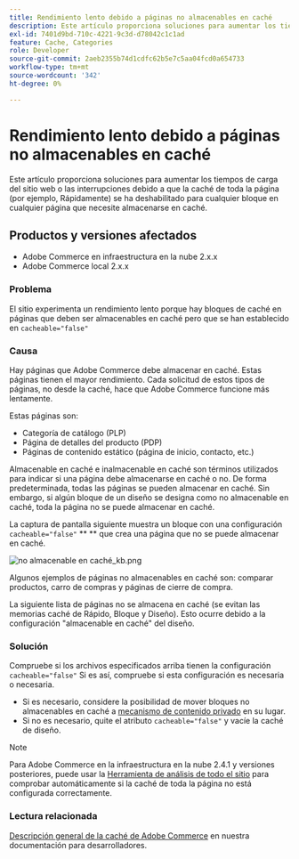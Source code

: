 ```yaml
---
title: Rendimiento lento debido a páginas no almacenables en caché
description: Este artículo proporciona soluciones para aumentar los tiempos de carga del sitio web o las interrupciones debido a que la caché de toda la página (por ejemplo, Rápidamente) se ha deshabilitado para cualquier bloque en cualquier página que necesite almacenarse en caché.
exl-id: 7401d9bd-710c-4221-9c3d-d78042c1c1ad
feature: Cache, Categories
role: Developer
source-git-commit: 2aeb2355b74d1cdfc62b5e7c5aa04fcd0a654733
workflow-type: tm+mt
source-wordcount: '342'
ht-degree: 0%

---
```


# Rendimiento lento debido a páginas no almacenables en caché

Este artículo proporciona soluciones para aumentar los tiempos de carga del sitio web o las interrupciones debido a que la caché de toda la página (por ejemplo, Rápidamente) se ha deshabilitado para cualquier bloque en cualquier página que necesite almacenarse en caché.

## Productos y versiones afectados

* Adobe Commerce en infraestructura en la nube 2.x.x
* Adobe Commerce local 2.x.x

### Problema

El sitio experimenta un rendimiento lento porque hay bloques de caché en páginas que deben ser almacenables en caché pero que se han establecido en `cacheable="false"`

### Causa

Hay páginas que Adobe Commerce debe almacenar en caché. Estas páginas tienen el mayor rendimiento. Cada solicitud de estos tipos de páginas, no desde la caché, hace que Adobe Commerce funcione más lentamente.

Estas páginas son:

* Categoría de catálogo (PLP)
* Página de detalles del producto (PDP)
* Páginas de contenido estático (página de inicio, contacto, etc.)

Almacenable en caché e inalmacenable en caché son términos utilizados para indicar si una página debe almacenarse en caché o no. De forma predeterminada, todas las páginas se pueden almacenar en caché. Sin embargo, si algún bloque de un diseño se designa como no almacenable en caché, toda la página no se puede almacenar en caché.

La captura de pantalla siguiente muestra un bloque con una configuración `cacheable="false"` **&#x200B; ** que crea una página que no se puede almacenar en caché.

![no almacenable en caché_kb.png](assets/non_cacheable_kb.png)

Algunos ejemplos de páginas no almacenables en caché son: comparar productos, carro de compras y páginas de cierre de compra.

La siguiente lista de páginas no se almacena en caché (se evitan las memorias caché de Rápido, Bloque y Diseño). Esto ocurre debido a la configuración &quot;almacenable en caché&quot; del diseño.

### Solución

Compruebe si los archivos especificados arriba tienen la configuración `cacheable="false"` Si es así, compruebe si esta configuración es necesaria o necesaria.

* Si es necesario, considere la posibilidad de mover bloques no almacenables en caché a [mecanismo de contenido privado](https://developer.adobe.com/commerce/php/development/cache/page/private-content/) en su lugar.
* Si no es necesario, quite el atributo `cacheable="false"` y vacíe la caché de diseño.

>[!NOTE]
>
>Para Adobe Commerce en la infraestructura en la nube 2.4.1 y versiones posteriores, puede usar la [Herramienta de análisis de todo el sitio](https://experienceleague.adobe.com/es/docs/commerce-operations/tools/site-wide-analysis-tool/access) para comprobar automáticamente si la caché de toda la página no está configurada correctamente.

### Lectura relacionada

[Descripción general de la caché de Adobe Commerce](https://developer.adobe.com/commerce/frontend-core/guide/caching/) en nuestra documentación para desarrolladores.
